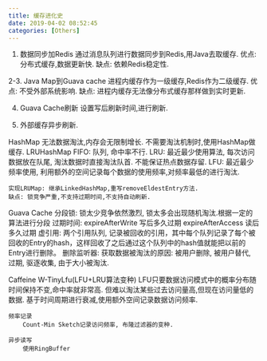 ```yaml
---
title: 缓存进化史
date: 2019-04-02 08:52:45
categories: [Others]
---
```


1. 数据同步加Redis
    通过消息队列进行数据同步到Redis,用Java去取缓存.
    优点: 分布式缓存,数据更新快.
    缺点: 依赖Redis稳定性.

2-3. Java Map到Guava cache
    进程内缓存作为一级缓存,Redis作为二级缓存.
    优点: 不受外部系统影响.
    缺点: 进程内缓存无法像分布式缓存那样做到实时更新.

4. Guava Cache刷新
    设置写后刷新时间,进行刷新.

5. 外部缓存异步刷新.

HashMap
    无法数据淘汰,内存会无限制增长.
    不需要淘汰机制时,使用HashMap做缓存.
LRUHashMap
    FIFO: 队列, 命中率不行.
    LRU: 最近最少使用算法, 每次访问数据放在队尾, 淘汰数据时直接淘汰队首. 不能保证热点数据存留.
    LFU: 最近最少频率使用, 利用额外的空间记录每个数据的使用频率,对频率最低的进行淘汰.

    实现LRUMap: 继承LinkedHashMap,重写removeEldestEntry方法.
    缺点: 锁竞争严重,不支持过期时间,不支持自动刷新.

Guava Cache
    分段锁: 锁太少竞争依然激烈, 锁太多会出现随机淘汰.根据一定的算法进行分段
    过期时间: expireAfterWrite 写后多久过期
             expireAfterAccess 读后多久过期
    虚引用: 两个引用队列, 记录被回收的引用，其中每个队列记录了每个被回收的Entry的hash，这样回收了之后通过这个队列中的hash值就能把以前的             Entry进行删除。
    删除监听器: 获取数据被淘汰的原因: 被用户删除, 被用户替代, 过期, 驱逐收集, 由于大小被淘汰.

Caffeine
    W-TinyLfu(LFU+LRU算法变种)
    LFU只要数据访问模式中的概率分布随时间保持不变,命中率就非常高. 但难以淘汰某些过去访问量高,但现在访问量低的数据.
    基于时间周期进行衰减,使用额外空间记录数据访问频率.

    频率记录
        Count-Min Sketch记录访问频率, 布隆过滤器的变种.

    异步读写
        使用RingBuffer